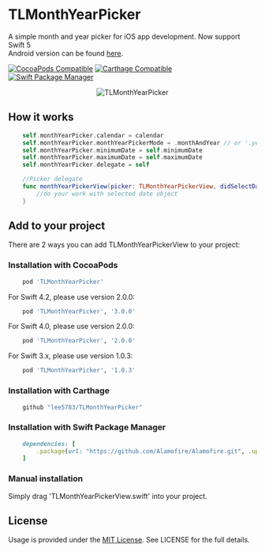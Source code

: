 # TLMonthYearPicker
A simple month and year picker for iOS app development. Now support Swift 5</br>
Android version can be found [here](https://github.com/minhnn2607/TLMonthYearPicker).

[![CocoaPods Compatible](https://img.shields.io/cocoapods/v/TLMonthYearPicker.svg?style=flat-square)](https://img.shields.io/cocoapods/v/TLMonthYearPicker.svg)
[![Carthage Compatible](https://img.shields.io/badge/Carthage-compatible-4BC51D.svg?style=flat-square)](https://github.com/Carthage/Carthage)
[![Swift Package Manager](https://img.shields.io/badge/Swift_Package_Manager-compatible-orange?style=flat-square)](https://img.shields.io/badge/Swift_Package_Manager-compatible-orange?style=flat-square)


<p align="center">
 <img src="https://github.com/lee5783/TLMonthYearPicker/raw/master/demo.gif" alt="TLMonthYearPicker"/>
</p>

## How it works

```swift
    self.monthYearPicker.calendar = calendar
    self.monthYearPicker.monthYearPickerMode = .monthAndYear // or '.year'
    self.monthYearPicker.minimumDate = self.minimumDate
    self.monthYearPicker.maximumDate = self.maximumDate
    self.monthYearPicker.delegate = self

    //Picker delegate
    func monthYearPickerView(picker: TLMonthYearPickerView, didSelectDate date: Date) {
        //do your work with selected date object
    }
```

## Add to your project

There are 2 ways you can add TLMonthYearPickerView to your project:


### Installation with CocoaPods
```ruby
    pod 'TLMonthYearPicker'
```
For Swift 4.2, please use version 2.0.0:
```ruby
    pod 'TLMonthYearPicker', '3.0.0'
```
For Swift 4.0, please use version 2.0.0:
```ruby
    pod 'TLMonthYearPicker', '2.0.0'
```
For Swift 3.x, please use version 1.0.3:
```ruby
    pod 'TLMonthYearPicker', '1.0.3'
```

### Installation with Carthage
```ruby
    github "lee5783/TLMonthYearPicker"
```

### Installation with Swift Package Manager
```ruby
    dependencies: [
        .package(url: "https://github.com/Alamofire/Alamofire.git", .upToNextMajor(from: "4.1.0"))
    ]
```

### Manual installation

Simply drag 'TLMonthYearPickerView.swift' into your project.

## License
Usage is provided under the [MIT License](http://opensource.org/licenses/mit-license.php). See LICENSE for the full details.
